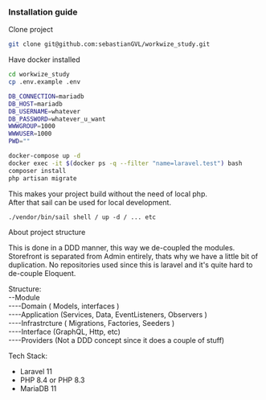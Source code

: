 ### Installation guide

Clone project

```bash
git clone git@github.com:sebastianGVL/workwize_study.git
```

Have docker installed
```bash
cd workwize_study
cp .env.example .env

DB_CONNECTION=mariadb
DB_HOST=mariadb
DB_USERNAME=whatever
DB_PASSWORD=whatever_u_want
WWWGROUP=1000
WWWUSER=1000
PWD=""

docker-compose up -d
docker exec -it $(docker ps -q --filter "name=laravel.test") bash
composer install
php artisan migrate
```

This makes your project build without the need of local php.  
After that sail can be used for local development.
```
./vendor/bin/sail shell / up -d / ... etc
```

About project structure

This is done in a DDD manner, this way we de-coupled the modules.
Storefront is separated from Admin entirely, thats why we have a little bit of duplication.
No repositories used since this is laravel and it's quite hard to de-couple Eloquent.

Structure:  
--Module  
----Domain ( Models, interfaces )  
----Application (Services, Data, EventListeners, Observers )  
----Infrastrcture ( Migrations, Factories, Seeders )  
----Interface (GraphQL, Http, etc)  
----Providers (Not a DDD concept since it does a couple of stuff)  

Tech Stack:
- Laravel 11   
- PHP 8.4 or PHP 8.3
- MariaDB 11  
